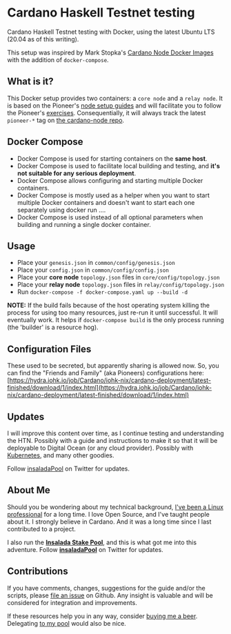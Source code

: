 # Cardano Haskell Testnet testing #

Cardano Haskell Testnet testing with Docker, using the latest Ubuntu LTS (20.04 as of this writing).

This setup was inspired by Mark Stopka's [Cardano Node Docker Images](https://github.com/2nd-Layer/docker-hub-cardano-images/) with the addition of ```docker-compose```.

## What is it? ##

This Docker setup provides two containers: a ```core node``` and a ```relay node```. It is based on the Pioneer's [node setup guides](https://github.com/input-output-hk/cardano-tutorials/tree/master/node-setup) and will facilitate you to follow the Pioneer's [exercises](https://github.com/input-output-hk/cardano-tutorials/tree/master/pioneers-testnet). Consequentially, it will always track the latest ```pioneer-*``` tag on [the cardano-node repo](https://github.com/input-output-hk/cardano-node/).

## Docker Compose ##

- Docker Compose is used for starting containers on the **same host**.
- Docker Compose is used to facilitate local building and testing, and **it's not suitable for any serious deployment**.
- Docker Compose allows configuring and starting multiple Docker containers.
- Docker Compose is mostly used as a helper when you want to start multiple Docker containers and doesn't want to start each one separately using docker run ....
- Docker Compose is used instead of all optional parameters when building and running a single docker container.

## Usage ##

- Place your ```genesis.json``` in ```common/config/genesis.json```
- Place your ```config.json``` in ```common/config/config.json```
- Place your **core node** ```topology.json``` files in ```core/config/topology.json```
- Place your **relay node** ```topology.json``` files in ```relay/config/topology.json```
- Run ```docker-compose -f docker-compose.yaml up --build -d```

**NOTE:** If the build fails because of the host operating system killing the process for using too many resources, just re-run it until successful. It will eventually work. It helps if ```docker-compose build``` is the only process running  (the 'builder' is a resource hog).

## Configuration Files ##

These used to be secreted, but apparently sharing is allowed now. So, you can find the "Friends and Family" (aka Pioneers) configurations here: [https://hydra.iohk.io/job/Cardano/iohk-nix/cardano-deployment/latest-finished/download/1/index.html](https://hydra.iohk.io/job/Cardano/iohk-nix/cardano-deployment/latest-finished/download/1/index.html)

## Updates ##

I will improve this content over time, as I continue testing and understanding the HTN. Possibly with a guide and instructions to make it so that it will be deployable to Digital Ocean (or any cloud provider). Possibly with [Kubernetes](https://www.youtube.com/playlist?list=PLOspHqNVtKABAVX4azqPIu6UfsPzSu2YN), and many other goodies.

Follow [insaladaPool](https://twitter.com/insaladaPool) on Twitter for updates.

## About Me ###

Should you be wondering about my technical background, [I've been a Linux professional](https://linkedin.com/in/gacallea/) for a long time. I love Open Source, and I've taught people about it. I strongly believe in Cardano. And it was a long time since I last contributed to a project.

I also run the [**Insalada Stake Pool**](https://insalada.io/), and this is what got me into this adventure. Follow [**insaladaPool**](https://twitter.com/insaladaPool) on Twitter for updates.

## Contributions ##

If you have comments, changes, suggestions for the guide and/or the scripts, please [file an issue](https://github.com/gacallea/htn_testing/issues) on Github. Any insight is valuable and will be considered for integration and improvements.

If these resources help you in any way, consider [buying me a beer](https://seiza.com/blockchain/address/Ae2tdPwUPEZHwvuNhu7qGeBcZBTQAwL2SUA49T6CubbQzoxgxyffYJ8VvcW). Delegating [to my pool](https://insalada.io/) would also be nice.
